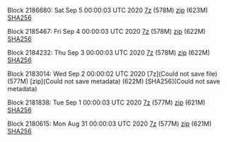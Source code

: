 Block 2186680: Sat Sep  5 00:00:03 UTC 2020 [7z]() (578M) [zip]() (623M) [SHA256]()

Block 2185467: Fri Sep  4 00:00:03 UTC 2020 [7z]() (578M) [zip]() (622M) [SHA256]()

Block 2184232: Thu Sep  3 00:00:03 UTC 2020 [7z]() (578M) [zip]() (622M) [SHA256]()

Block 2183014: Wed Sep  2 00:00:02 UTC 2020 [7z](Could not save file) (577M) [zip](Could not save metadata) (622M) [SHA256](Could not save metadata)

Block 2181838: Tue Sep  1 00:00:03 UTC 2020 [7z]() (577M) [zip]() (621M) [SHA256]()

Block 2180615: Mon Aug 31 00:00:03 UTC 2020 [7z]() (577M) [zip]() (621M) [SHA256]()
